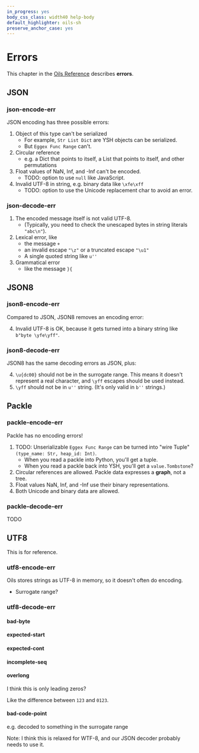 ```yaml
---
in_progress: yes
body_css_class: width40 help-body
default_highlighter: oils-sh
preserve_anchor_case: yes
---
```


Errors
======

This chapter in the [Oils Reference](index.html) describes **errors**.

<div id="toc">
</div>


## JSON

### json-encode-err

JSON encoding has three possible errors:

1. Object of this type can't be serialized
   - For example, `Str List Dict` are YSH objects can be serialized.
   - But `Eggex Func Range` can't.
1. Circular reference
   - e.g. a Dict that points to itself, a List that points to itself, and other
     permutations
1. Float values of NaN, Inf, and -Inf can't be encoded.
   - TODO: option to use `null` like JavaScript.
1. Invalid UTF-8 in string, e.g. binary data like `\xfe\xff`
   - TODO: option to use the Unicode replacement char to avoid an error.

### json-decode-err

1. The encoded message itself is not valid UTF-8.
   - (Typically, you need to check the unescaped bytes in string literals
     `"abc\n"`).
1. Lexical error, like
   - the message `+`
   - an invalid escape `"\z"` or a truncated escape `"\u1"`
   - A single quoted string like `u''`
1. Grammatical error
   - like the message `}{`

## JSON8

### json8-encode-err

Compared to JSON, JSON8 removes an encoding error:

4. Invalid UTF-8 is OK, because it gets turned into a binary string like
   `b"byte \yfe\yff"`.

### json8-decode-err

JSON8 has the same decoding errors as JSON, plus:

4. `\u{dc00}` should not be in the surrogate range.  This means it doesn't
   represent a real character, and `\yff` escapes should be used instead.
4. `\yff` should not be in `u''` string.  (It's only valid in `b''` strings.)

## Packle

### packle-encode-err

Packle has no encoding errors!

1. TODO: Unserializable `Eggex Func Range` can be turned into "wire Tuple"
   `(type_name: Str, heap_id: Int)`.
   - When you read a packle into Python, you'll get a tuple.
   - When you read a packle back into YSH, you'll get a `value.Tombstone`?
1. Circular references are allowed.  Packle data expresses a **graph**, not a
   tree.
1. Float values NaN, Inf, and -Inf use their binary representations.
1. Both Unicode and binary data are allowed.

### packle-decode-err

TODO

## UTF8

This is for reference.

### utf8-encode-err

Oils stores strings as UTF-8 in memory, so it doesn't often do encoding.

- Surrogate range?

### utf8-decode-err

#### bad-byte   

#### expected-start   

#### expected-cont

#### incomplete-seq   

#### overlong

I think this is only leading zeros?

Like the difference between `123` and `0123`.

#### bad-code-point

e.g. decoded to something in the surrogate range

Note: I think this is relaxed for WTF-8, and our JSON decoder probably needs to
use it.


